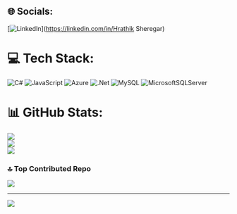 
## 🌐 Socials:
[![LinkedIn](https://img.shields.io/badge/LinkedIn-%230077B5.svg?logo=linkedin&logoColor=white)](https://linkedin.com/in/Hrathik Sheregar) 

# 💻 Tech Stack:
![C#](https://img.shields.io/badge/c%23-%23239120.svg?style=for-the-badge&logo=csharp&logoColor=white) ![JavaScript](https://img.shields.io/badge/javascript-%23323330.svg?style=for-the-badge&logo=javascript&logoColor=%23F7DF1E) ![Azure](https://img.shields.io/badge/azure-%230072C6.svg?style=for-the-badge&logo=microsoftazure&logoColor=white) ![.Net](https://img.shields.io/badge/.NET-5C2D91?style=for-the-badge&logo=.net&logoColor=white) ![MySQL](https://img.shields.io/badge/mysql-4479A1.svg?style=for-the-badge&logo=mysql&logoColor=white) ![MicrosoftSQLServer](https://img.shields.io/badge/Microsoft%20SQL%20Server-CC2927?style=for-the-badge&logo=microsoft%20sql%20server&logoColor=white)
# 📊 GitHub Stats:
![](https://github-readme-stats.vercel.app/api?username=HRATHIKS&theme=dark&hide_border=false&include_all_commits=true&count_private=true)<br/>
![](https://nirzak-streak-stats.vercel.app/?user=HRATHIKS&theme=dark&hide_border=false)<br/>
![](https://github-readme-stats.vercel.app/api/top-langs/?username=HRATHIKS&theme=dark&hide_border=false&include_all_commits=true&count_private=true&layout=compact)

### 🔝 Top Contributed Repo
![](https://github-contributor-stats.vercel.app/api?username=HRATHIKS&limit=5&theme=dark&combine_all_yearly_contributions=true)

---
[![](https://visitcount.itsvg.in/api?id=HRATHIKS&icon=0&color=0)](https://visitcount.itsvg.in)

<!-- Proudly created with GPRM ( https://gprm.itsvg.in ) -->
